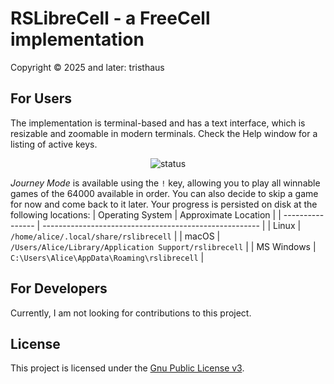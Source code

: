 # RSLibreCell - a FreeCell implementation

Copyright © 2025 and later: tristhaus

## For Users

The implementation is terminal-based and has a text interface, which is resizable and zoomable in modern terminals. Check the Help window for a listing of active keys.

<div align="center">

![status](/../screenshot/main.png?raw=true)

</div>

*Journey Mode* is available using the `!` key, allowing you to play all winnable games of the 64000 available in order. You can also decide to skip a game for now and come back to it later. Your progress is persisted on disk at the following locations:
| Operating System | Approximate Location                                   |
| ---------------- | ------------------------------------------------------ |
| Linux            | `/home/alice/.local/share/rslibrecell`                 |
| macOS            | `/Users/Alice/Library/Application Support/rslibrecell` |
| MS Windows       | `C:\Users\Alice\AppData\Roaming\rslibrecell`           |

## For Developers

Currently, I am not looking for contributions to this project.

## License

This project is licensed under the [Gnu Public License v3](./LICENSE).
